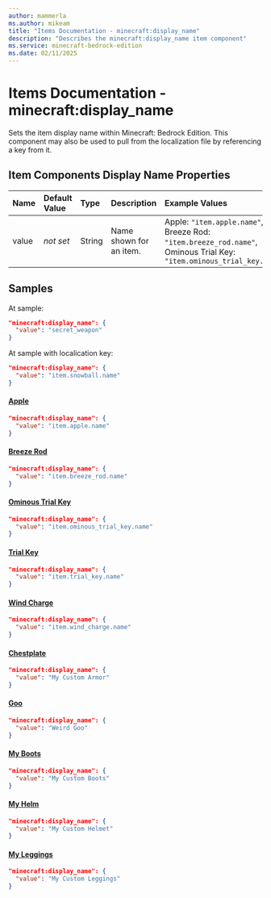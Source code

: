 ```yaml
---
author: mammerla
ms.author: mikeam
title: "Items Documentation - minecraft:display_name"
description: "Describes the minecraft:display_name item component"
ms.service: minecraft-bedrock-edition
ms.date: 02/11/2025 
---
```


# Items Documentation - minecraft:display_name

Sets the item display name within Minecraft: Bedrock Edition. This component may also be used to pull from the localization file by referencing a key from it.


## Item Components Display Name Properties

|Name       |Default Value |Type |Description |Example Values |
|:----------|:-------------|:----|:-----------|:------------- |
| value | *not set* | String | Name shown for an item. | Apple: `"item.apple.name"`, Breeze Rod: `"item.breeze_rod.name"`, Ominous Trial Key: `"item.ominous_trial_key.name"` | 

## Samples

At sample: 

```json
"minecraft:display_name": {
  "value": "secret_weapon"
}
```

At sample with localication key: 

```json
"minecraft:display_name": {
  "value": "item.snowball.name"
}
```

#### [Apple](https://github.com/Mojang/bedrock-samples/tree/preview/behavior_pack/items/apple.json)


```json
"minecraft:display_name": {
  "value": "item.apple.name"
}
```

#### [Breeze Rod](https://github.com/Mojang/bedrock-samples/tree/preview/behavior_pack/items/breeze_rod.json)


```json
"minecraft:display_name": {
  "value": "item.breeze_rod.name"
}
```

#### [Ominous Trial Key](https://github.com/Mojang/bedrock-samples/tree/preview/behavior_pack/items/ominous_trial_key.json)


```json
"minecraft:display_name": {
  "value": "item.ominous_trial_key.name"
}
```

#### [Trial Key](https://github.com/Mojang/bedrock-samples/tree/preview/behavior_pack/items/trial_key.json)


```json
"minecraft:display_name": {
  "value": "item.trial_key.name"
}
```

#### [Wind Charge](https://github.com/Mojang/bedrock-samples/tree/preview/behavior_pack/items/wind_charge.json)


```json
"minecraft:display_name": {
  "value": "item.wind_charge.name"
}
```

#### [Chestplate](https://github.com/microsoft/minecraft-samples/tree/main/custom_items/behavior_packs/custom_item/items/chestplate.json)


```json
"minecraft:display_name": {
  "value": "My Custom Armor"
}
```

#### [Goo](https://github.com/microsoft/minecraft-samples/tree/main/custom_items/behavior_packs/custom_item/items/goo.json)


```json
"minecraft:display_name": {
  "value": "Weird Goo"
}
```

#### [My Boots](https://github.com/microsoft/minecraft-samples/tree/main/custom_items/behavior_packs/custom_item/items/my_boots.json)


```json
"minecraft:display_name": {
  "value": "My Custom Boots"
}
```

#### [My Helm](https://github.com/microsoft/minecraft-samples/tree/main/custom_items/behavior_packs/custom_item/items/my_helm.json)


```json
"minecraft:display_name": {
  "value": "My Custom Helmet"
}
```

#### [My Leggings](https://github.com/microsoft/minecraft-samples/tree/main/custom_items/behavior_packs/custom_item/items/my_leggings.json)


```json
"minecraft:display_name": {
  "value": "My Custom Leggings"
}
```

